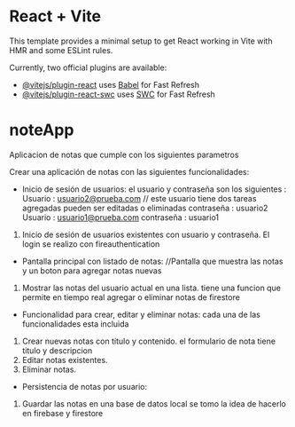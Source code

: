 # React + Vite

This template provides a minimal setup to get React working in Vite with HMR and some ESLint rules.

Currently, two official plugins are available:

- [@vitejs/plugin-react](https://github.com/vitejs/vite-plugin-react/blob/main/packages/plugin-react/README.md) uses [Babel](https://babeljs.io/) for Fast Refresh
- [@vitejs/plugin-react-swc](https://github.com/vitejs/vite-plugin-react-swc) uses [SWC](https://swc.rs/) for Fast Refresh
# noteApp

Aplicacion de notas que cumple con los siguientes parametros

Crear una aplicación de notas con las siguientes funcionalidades:
  - Inicio de sesión de usuarios: el usuario y contraseña son los siguientes : 
    Usuario : usuario2@prueba.com  // este usuario tiene dos tareas agregadas pueden ser editadas o eliminadas
    contraseña : usuario2
    Usuario : usuario1@prueba.com
    contraseña : usuario1
 1. Inicio de sesión de usuarios existentes con usuario y contraseña.
    El login se realizo con fireauthentication 
  - Pantalla principal con listado de notas:
    //Pantalla que muestra las notas y un boton para agregar notas nuevas 
 1. Mostrar las notas del usuario actual en una lista.
    tiene una funcion que permite en tiempo real agregar o eliminar notas de firestore
  - Funcionalidad para crear, editar y eliminar notas:
    cada una de las funcionalidades esta incluida 
 1. Crear nuevas notas con título y contenido.
    el formulario de nota tiene titulo y descripcion
 3. Editar notas existentes.
 4. Eliminar notas.
  - Persistencia de notas por usuario:
 1. Guardar las notas en una base de datos local
    se tomo la idea de hacerlo en firebase y firestore
